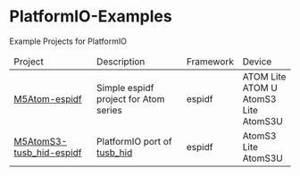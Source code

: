# PlatformIO-Examples
Example Projects for PlatformIO

<table>
<thead><tr>
<td>Project</td>
<td>Description</td>
<td>Framework</td>
<td>Device</td>
</tr></thead>
<tbody>
<tr>
<td><a href="/M5Atom-espidf">M5Atom-espidf</a></td>
<td>Simple espidf project for Atom series</td>
<td>espidf</td>
<td>ATOM Lite<br>ATOM U<br>AtomS3 Lite<br>AtomS3U</td>
</tr>
<tr>
<td><a href="/M5AtomS3-tusb_hid-espidf">M5AtomS3-tusb_hid-espidf</a></td>
<td>PlatformIO port of <a href="https://github.com/espressif/esp-idf/tree/master/examples/peripherals/usb/device/tusb_hid">tusb_hid</a></td>
<td>espidf</td>
<td>AtomS3 Lite<br>AtomS3U</td>
</tr>
</tbody>
</table>
